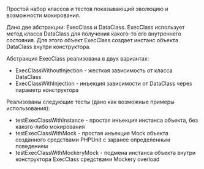 Простой набор классов и тестов показывающий эволюцию и возможности мокирования.

Дано две абстракции: ExecClass и DataClass. ExecClass использует метод класса DataClass для получения какого-то его внутреннего состояния.
Для этого объект ExecClass создает инстанс объекта DataClass внутри конструктора. 

Абстракция ExecClass реализована в двух вариантах:
* ExecClassWithoutInjection - жесткая зависимость от класса DataClass
* ExecClassWithInjection - инъекция зависимости от DataClass через параметр конструктора

Реализованы следующие тесты (дано как возможные примеры использования):
* testExecClassWithInstance - простая инъекция инстанса объекта, без какого-либо мокирования
* testExecClassWithMock - простая инъекция Mock объекта созданного средствами PHPUnit с заранее определенным поведением 
* testExecClassWithMockeryMock - подмена инстанса объекта внутри конструктора ExecClass средствами Mockery overload  

